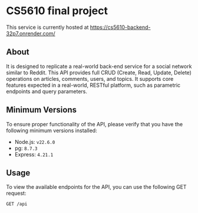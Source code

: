 # CS5610 final project

This service is currently hosted at https://cs5610-backend-32p7.onrender.com/

## About

It is designed to replicate a real-world back-end service for a social network similar to Reddit. This API provides full CRUD (Create, Read, Update, Delete) operations on articles, comments, users, and topics. It supports core features expected in a real-world, RESTful platform, such as parametric endpoints and query parameters.

## Minimum Versions

To ensure proper functionality of the API, please verify that you have the following minimum versions installed:

- Node.js: `v22.6.0`
- pg: `8.7.3`
- Express: `4.21.1`

## Usage

To view the available endpoints for the API, you can use the following GET request:

`GET /api`
